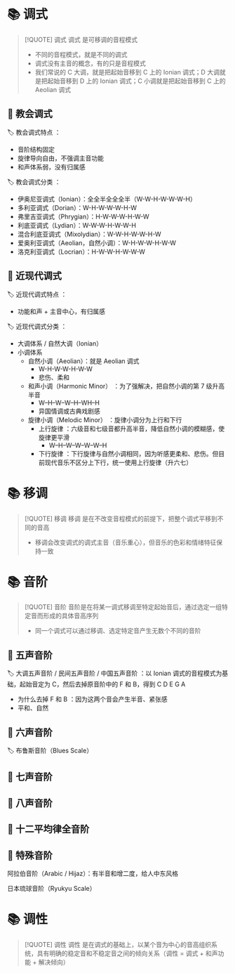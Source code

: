 # 📚 调式
> [!QUOTE] 调式
> 调式 是可移调的音程模式
> 
> - 不同的音程模式，就是不同的调式
> - 调式没有主音的概念，有的只是音程模式
> - 我们常说的 C 大调，就是把起始音移到 C 上的 Ionian 调式；D 大调就是把起始音移到 D 上的 Ionian 调式；C 小调就是把起始音移到 C 上的 Aeolian 调式

## 📖 教会调式
🏷️ 教会调式特点 ：
- 音阶结构固定
- 旋律导向自由，不强调主音功能
- 和声体系弱，没有归属感

🏷️ 教会调式分类 ：
- 伊奥尼亚调式（Ionian）：全全半全全全半（W-W-H-W-W-W-H）
- 多利亚调式（Dorian）：W-H-W-W-W-H-W
- 弗里吉亚调式（Phrygian）：H-W-W-W-H-W-W
- 利底亚调式（Lydian）：W-W-W-H-W-W-H
- 混合利底亚调式（Mixolydian）：W-W-H-W-W-H-W
- 爱奥利亚调式（Aeolian，自然小调）：W-H-W-W-H-W-W
- 洛克利亚调式（Locrian）：H-W-W-H-W-W-W

## 📖 近现代调式
🏷️ 近现代调式特点 ：
- 功能和声 + 主音中心，有归属感

🏷️ 近现代调式分类 ：
- 大调体系 / 自然大调（Ionian）
- 小调体系
	- 自然小调（Aeolian）：就是 Aeolian 调式
		- W-H-W-W-H-W-W
		- 悲伤、柔和
	- 和声小调（Harmonic Minor） ：为了强解决，把自然小调的第 7 级升高半音
		- W–H–W–W–H–WH–H
		- 异国情调或古典戏剧感
	- 旋律小调（Melodic Minor） ：旋律小调分为上行和下行
		- 上行旋律 ：六级音和七级音都升高半音，降低自然小调的模糊感，使旋律更平滑
			- W–H–W–W–W–W–H
		- 下行旋律 ：下行旋律与自然小调相同，因为听感更柔和、悲伤。但目前现代音乐不区分上下行，统一使用上行旋律（升六七）

# 📚 移调
>[!QUOTE] 移调
>移调 是在不改变音程模式的前提下，把整个调式平移到不同的音高
>
>- 移调会改变调式的调式主音（音乐重心），但音乐的色彩和情绪特征保持一致

# 📚 音阶
> [!QUOTE] 音阶
> 音阶是在将某一调式移调至特定起始音后，通过选定一组特定音而形成的具体音高序列
> 
> - 同一个调式可以通过移调、选定特定音产生无数个不同的音阶

## 📖 五声音阶
🏷️ 大调五声音阶 / 民间五声音阶 / 中国五声音阶 ：以 Ionian 调式的音程模式为基础，起始音定为 C，然后去掉原音阶中的 F 和 B，得到 C D E G A
- 为什么去掉 F 和 B ：因为这两个音会产生半音、紧张感
- 平和、自然

## 📖 六声音阶
🏷️ 布鲁斯音阶（Blues Scale）

## 📖 七声音阶


## 📖 八声音阶


## 📖 十二平均律全音阶


## 📖 特殊音阶
阿拉伯音阶（Arabic / Hijaz）：有半音和增二度，给人中东风格

日本琉球音阶（Ryukyu Scale）

# 📚 调性
> [!QUOTE] 调性
> 调性 是在调式的基础上，以某个音为中心的音高组织系统，具有明确的稳定音和不稳定音之间的倾向关系（调性 = 调式 + 和声功能  + 解决倾向）



